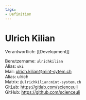 ```yaml
---
tags:
- Definition
---
```

# Ulrich Kilian

Verantwortlich: [[Development]]

Benutzername: `ulrichkilian`\
Alias: `uki`\
Mail: <ulrich.kilian@mint-sytem.ch>\
Alias: ulrich\
Matrix: `@ulrichkilian:mint-system.ch`\
GitLab: <https://gitlab.com/scienceuli>\
GitHub: <https://github.com/scienceuli>